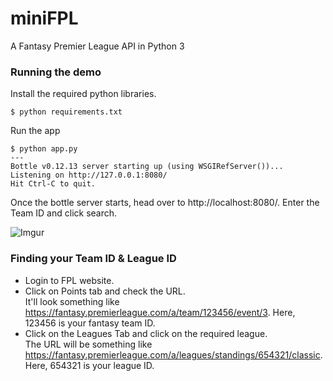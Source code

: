 # miniFPL

A Fantasy Premier League API in Python 3

### Running the demo
Install the required python libraries.
```
$ python requirements.txt
```
Run the app
```
$ python app.py
---
Bottle v0.12.13 server starting up (using WSGIRefServer())...
Listening on http://127.0.0.1:8080/
Hit Ctrl-C to quit.
```

Once the bottle server starts, head over to http://localhost:8080/. Enter the Team ID and click search.

![Imgur](https://i.imgur.com/wmemD5x.png)

### Finding your Team ID & League ID

- Login to FPL website.
- Click on Points tab and check the URL.   
It'll look something like https://fantasy.premierleague.com/a/team/123456/event/3. Here, 123456 is your fantasy team ID.
- Click on the Leagues Tab and click on the required league.  
The URL will be something like https://fantasy.premierleague.com/a/leagues/standings/654321/classic. Here, 654321 is your league ID.